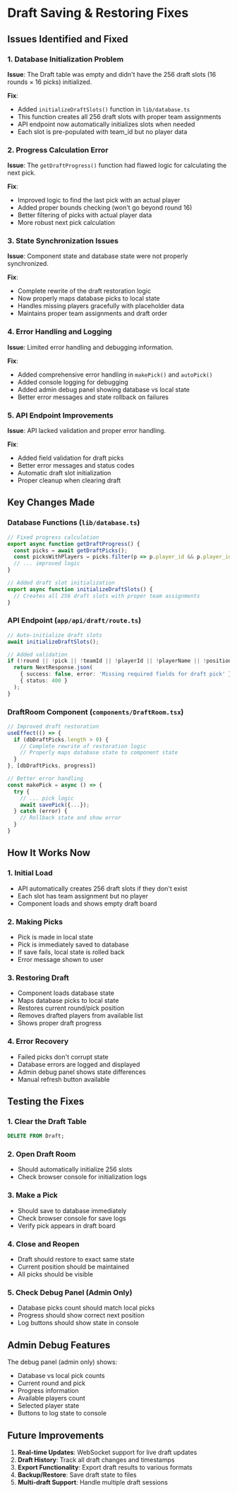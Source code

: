 # Draft Saving & Restoring Fixes

## Issues Identified and Fixed

### 1. **Database Initialization Problem**
**Issue**: The Draft table was empty and didn't have the 256 draft slots (16 rounds × 16 picks) initialized.

**Fix**: 
- Added `initializeDraftSlots()` function in `lib/database.ts`
- This function creates all 256 draft slots with proper team assignments
- API endpoint now automatically initializes slots when needed
- Each slot is pre-populated with team_id but no player data

### 2. **Progress Calculation Error**
**Issue**: The `getDraftProgress()` function had flawed logic for calculating the next pick.

**Fix**:
- Improved logic to find the last pick with an actual player
- Added proper bounds checking (won't go beyond round 16)
- Better filtering of picks with actual player data
- More robust next pick calculation

### 3. **State Synchronization Issues**
**Issue**: Component state and database state were not properly synchronized.

**Fix**:
- Complete rewrite of the draft restoration logic
- Now properly maps database picks to local state
- Handles missing players gracefully with placeholder data
- Maintains proper team assignments and draft order

### 4. **Error Handling and Logging**
**Issue**: Limited error handling and debugging information.

**Fix**:
- Added comprehensive error handling in `makePick()` and `autoPick()`
- Added console logging for debugging
- Added admin debug panel showing database vs local state
- Better error messages and state rollback on failures

### 5. **API Endpoint Improvements**
**Issue**: API lacked validation and proper error handling.

**Fix**:
- Added field validation for draft picks
- Better error messages and status codes
- Automatic draft slot initialization
- Proper cleanup when clearing draft

## Key Changes Made

### Database Functions (`lib/database.ts`)
```typescript
// Fixed progress calculation
export async function getDraftProgress() {
  const picks = await getDraftPicks();
  const picksWithPlayers = picks.filter(p => p.player_id && p.player_id.trim() !== '');
  // ... improved logic
}

// Added draft slot initialization
export async function initializeDraftSlots() {
  // Creates all 256 draft slots with proper team assignments
}
```

### API Endpoint (`app/api/draft/route.ts`)
```typescript
// Auto-initialize draft slots
await initializeDraftSlots();

// Added validation
if (!round || !pick || !teamId || !playerId || !playerName || !position || !team) {
  return NextResponse.json(
    { success: false, error: 'Missing required fields for draft pick' },
    { status: 400 }
  );
}
```

### DraftRoom Component (`components/DraftRoom.tsx`)
```typescript
// Improved draft restoration
useEffect(() => {
  if (dbDraftPicks.length > 0) {
    // Complete rewrite of restoration logic
    // Properly maps database state to component state
  }
}, [dbDraftPicks, progress])

// Better error handling
const makePick = async () => {
  try {
    // ... pick logic
    await savePick({...});
  } catch (error) {
    // Rollback state and show error
  }
}
```

## How It Works Now

### 1. **Initial Load**
- API automatically creates 256 draft slots if they don't exist
- Each slot has team assignment but no player
- Component loads and shows empty draft board

### 2. **Making Picks**
- Pick is made in local state
- Pick is immediately saved to database
- If save fails, local state is rolled back
- Error message shown to user

### 3. **Restoring Draft**
- Component loads database state
- Maps database picks to local state
- Restores current round/pick position
- Removes drafted players from available list
- Shows proper draft progress

### 4. **Error Recovery**
- Failed picks don't corrupt state
- Database errors are logged and displayed
- Admin debug panel shows state differences
- Manual refresh button available

## Testing the Fixes

### 1. **Clear the Draft Table**
```sql
DELETE FROM Draft;
```

### 2. **Open Draft Room**
- Should automatically initialize 256 slots
- Check browser console for initialization logs

### 3. **Make a Pick**
- Should save to database immediately
- Check browser console for save logs
- Verify pick appears in draft board

### 4. **Close and Reopen**
- Draft should restore to exact same state
- Current position should be maintained
- All picks should be visible

### 5. **Check Debug Panel** (Admin Only)
- Database picks count should match local picks
- Progress should show correct next position
- Log buttons should show state in console

## Admin Debug Features

The debug panel (admin only) shows:
- Database vs local pick counts
- Current round and pick
- Progress information
- Available players count
- Selected player state
- Buttons to log state to console

## Future Improvements

1. **Real-time Updates**: WebSocket support for live draft updates
2. **Draft History**: Track all draft changes and timestamps
3. **Export Functionality**: Export draft results to various formats
4. **Backup/Restore**: Save draft state to files
5. **Multi-draft Support**: Handle multiple draft sessions



